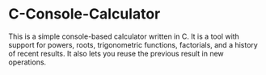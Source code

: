 # C-Console-Calculator
This is a simple console-based calculator written in C. It is a tool with support for powers, roots, trigonometric functions, factorials, and a history of recent results. It also lets you reuse the previous result in new operations.
